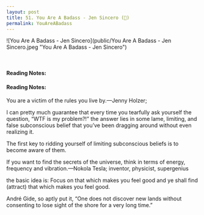 ```yaml
---
layout: post
title: 51. You Are A Badass - Jen Sincero (📱)
permalink: YouAreABadass
---
```


![You Are A Badass - Jen Sincero](public/You Are A Badass - Jen Sincero.jpeg "You Are A Badass - Jen Sincero")

<br>

#### Reading Notes:
#### Reading Notes:

You are a victim of the rules you live by.—Jenny Holzer;

I can pretty much guarantee that every time you tearfully ask yourself the question, “WTF is my problem?!” the answer lies in some lame, limiting, and false subconscious belief that you’ve been dragging around without even realizing it.

The first key to ridding yourself of limiting subconscious beliefs is to become aware of them.


If you want to find the secrets of the universe, think in terms of energy, frequency and vibration.—Nokola Tesla; inventor, physicist, supergenius

the basic idea is: Focus on that which makes you feel good and ye shall find (attract) that which makes you feel good.

André Gide, so aptly put it, “One does not discover new lands without consenting to lose sight of the shore for a very long time.”


